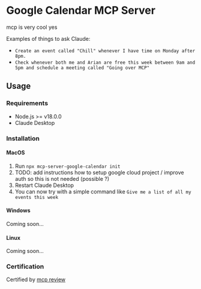 # Google Calendar MCP Server

mcp is very cool yes

Examples of things to ask Claude:
- `Create an event called "Chill" whenever I have time on Monday after 8pm.`
- `Check whenever both me and Arian are free this week between 9am and 5pm and schedule a meeting called "Going over MCP"`

## Usage

### Requirements

- Node.js >= v18.0.0
- Claude Desktop

### Installation

#### MacOS

1. Run `npx mcp-server-google-calendar init`
2. TODO: add instructions how to setup google cloud project / improve auth so this is not needed (possible ?)
3. Restart Claude Desktop
4. You can now try with a simple command like `Give me a list of all my events this week`

#### Windows

Coming soon...

#### Linux

Coming soon...

### Certification

Certified by [mcp review](https://mcphub.com/mcp-servers/eliasuran/mcp_server_google_calendar)
